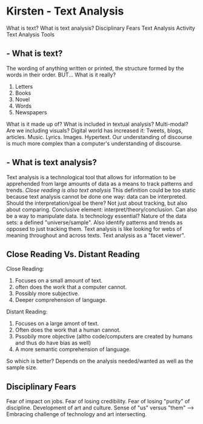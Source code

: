 # Kirsten - Text Analysis

What is text?
What is text analysis?
Disciplinary Fears
Text Analysis Activity
Text Analysis Tools

## - What is text?
The wording of anything written or printed, the structure formed by the words in their order. 
BUT... What is it really? 
1. Letters
2. Books
3. Novel
4. Words
5. Newspapers

What is it made up of? What is included in textual analysis? Multi-modal? Are we including visuals? 
Digital world has increased it: Tweets, blogs, articles. Music. Lyrics. Images. Hypertext. 
Our understanding of discourse is much more complex than a computer's understanding of discourse.

## - What is text analysis?
Text analysis is a technological tool that allows for information to be apprehended from large amounts of data as a means to track patterns and trends. 
*Close reading is also text analysis* 
This definition could be too static because text analysis cannot be done one way: data can be interpreted. Should the interpretation/goal be there? Not just about tracking, but also about comparing. Conclusive element: interpret/theory/conclusion. Can also be a way to manipulate data. 
Is technology essential? 
Nature of the data sets: a defined "universe/sample". Also identify patterns and trends as opposed to just tracking them. 
Text analysis is like looking for webs of meaning throughout and across texts. 
Text analysis as a "facet viewer".

## Close Reading Vs. Distant Reading

Close Reading:
1. Focuses on a small amount of text.
2. often does the work that a computer cannot.
3. Possibly more subjective.
4. Deeper comprehension of language.

Distant Reading:
1. Focuses on a large amont of text.
2. Often does the work that a human cannot.
3. Pssobily more objective (altho code/computers are created by humans and thus do have bias as well)
4. A more semantic comprehension of language.

So which is better? Depends on the analysis needed/wanted as well as the sample size. 

## Disciplinary Fears
Fear of impact on jobs. Fear of losing credibility. Fear of losing "purity" of discipline. Development of art and culture. 
Sense of "us" versus "them" --> Embracing challenge of technology and art intersecting. 
